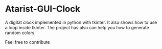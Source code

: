 # Atarist-GUI-Clock
A digitat clock implemented in python with tkinter. 
It also shows how to use a loop inside tkinter.
The project has also can help you how to generate random colors

Feel free to contribute
